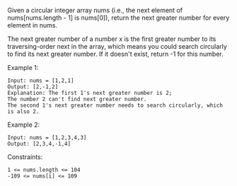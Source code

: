 Given a circular integer array nums (i.e., the next element of nums[nums.length - 1] is nums[0]), return the next greater number for every element in nums.

The next greater number of a number x is the first greater number to its traversing-order next in the array, which means you could search circularly to find its next greater number. If it doesn't exist, return -1 for this number.

Example 1:

    Input: nums = [1,2,1]
    Output: [2,-1,2]
    Explanation: The first 1's next greater number is 2;
    The number 2 can't find next greater number.
    The second 1's next greater number needs to search circularly, which is also 2.

Example 2:

    Input: nums = [1,2,3,4,3]
    Output: [2,3,4,-1,4]

Constraints:

    1 <= nums.length <= 104
    -109 <= nums[i] <= 109
